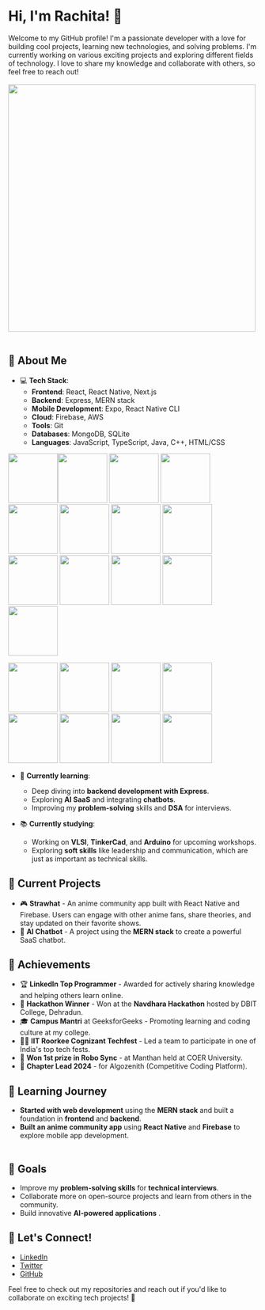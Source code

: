 # Hi, I'm Rachita! 👋

Welcome to my GitHub profile! I'm a passionate developer with a love for building cool projects, learning new technologies, and solving problems. I'm currently working on various exciting projects and exploring different fields of technology. I love to share my knowledge and collaborate with others, so feel free to reach out!
<br><br>
<img src="https://user-images.githubusercontent.com/74038190/225813708-98b745f2-7d22-48cf-9150-083f1b00d6c9.gif" width="500">
<br><br>

## 🚀 About Me

- 💻 **Tech Stack**:  
  - **Frontend**: React, React Native, Next.js
  - **Backend**: Express, MERN stack
  - **Mobile Development**: Expo, React Native CLI
  - **Cloud**: Firebase, AWS
  - **Tools**: Git
  - **Databases**: MongoDB, SQLite
  - **Languages**: JavaScript, TypeScript, Java, C++, HTML/CSS
  <div align="center">
<img src="https://user-images.githubusercontent.com/74038190/212257454-16e3712e-945a-4ca2-b238-408ad0bf87e6.gif" width="100"><img src="https://user-images.githubusercontent.com/74038190/212257472-08e52665-c503-4bd9-aa20-f5a4dae769b5.gif" width="100">
<img src="https://user-images.githubusercontent.com/74038190/212257468-1e9a91f1-b626-4baa-b15d-5c385dfa7ed2.gif" width="100">
<img src="https://user-images.githubusercontent.com/74038190/212257465-7ce8d493-cac5-494e-982a-5a9deb852c4b.gif" width="100">
<img src="https://user-images.githubusercontent.com/74038190/212257463-4d082cb4-7483-4eaf-bc25-6dde2628aabd.gif" width="100">
<img src="https://user-images.githubusercontent.com/74038190/212257460-738ff738-247f-4445-a718-cdd0ca76e2db.gif" width="100">
<img src="https://user-images.githubusercontent.com/74038190/212257467-871d32b7-e401-42e8-a166-fcfd7baa4c6b.gif" width="100">
<img src="https://user-images.githubusercontent.com/74038190/212281756-450d3ffa-9335-4b98-a965-db8a18fee927.gif" width="100">
<img src="https://user-images.githubusercontent.com/74038190/212280805-9bcb336b-8c55-46a8-abf8-ff286ab55472.gif" width="100">
<img src="https://user-images.githubusercontent.com/74038190/212280823-79088828-a258-4a4d-8d6c-96315d5a07af.gif" width="100">
<img src="https://user-images.githubusercontent.com/74038190/212281763-e6ecd7ef-c4aa-45b6-a97c-f33f6bb592bd.gif" width="100">
<img src="https://user-images.githubusercontent.com/74038190/212281775-b468df30-4edc-4bf8-a4ee-f52e1aaddc86.gif" width="100">
<img src="https://user-images.githubusercontent.com/74038190/212281780-0afd9616-8310-46e9-a898-c4f5269f1387.gif" width="100">
  
<img src="https://github.com/Anmol-Baranwal/Cool-GIFs-For-GitHub/assets/74038190/1a797f46-efe4-41e6-9e75-5303e1bbcbfa" width="100">
<img src="https://github.com/Anmol-Baranwal/Cool-GIFs-For-GitHub/assets/74038190/29fd6286-4e7b-4d6c-818f-c4765d5e39a9" width="100">
<img src="https://github.com/Anmol-Baranwal/Cool-GIFs-For-GitHub/assets/74038190/67f477ed-6624-42da-99f0-1a7b1a16eecb" width="100">
<img src="https://github.com/Anmol-Baranwal/Cool-GIFs-For-GitHub/assets/74038190/3c16d4f2-b757-4c70-8f42-43d5dddd2c36" width="100">
<img src="https://github.com/Anmol-Baranwal/Cool-GIFs-For-GitHub/assets/74038190/3fb2cdf6-8920-462e-87a4-95af376418aa" width="100">
<img src="https://github.com/Anmol-Baranwal/Cool-GIFs-For-GitHub/assets/74038190/de038172-e903-4951-926c-755878deb0b4" width="100">
<img src="https://github.com/Anmol-Baranwal/Cool-GIFs-For-GitHub/assets/74038190/398b19b1-9aae-4c1f-8bc0-d172a2c08d68" width="100">
<img src="https://github.com/Anmol-Baranwal/Cool-GIFs-For-GitHub/assets/74038190/e0d299f2-767c-4c21-bd49-90f2a19f1a78" width="100">
</div>

- 🌱 **Currently learning**:  
  - Deep diving into **backend development with Express**.
  - Exploring **AI SaaS** and integrating **chatbots**.
  - Improving my **problem-solving** skills and **DSA** for interviews.
  
- 📚 **Currently studying**:  
  - Working on **VLSI**, **TinkerCad**, and **Arduino** for upcoming workshops.
  - Exploring **soft skills** like leadership and communication, which are just as important as technical skills.

## 💼 Current Projects

- 🎮 **Strawhat** - An anime community app built with React Native and Firebase. Users can engage with other anime fans, share theories, and stay updated on their favorite shows.  
- 🤖 **AI Chatbot** - A project using the **MERN stack** to create a powerful SaaS chatbot.

## 🌟 Achievements

- 🏆 **LinkedIn Top Programmer** - Awarded for actively sharing knowledge and helping others learn online.
- 🏅 **Hackathon Winner** - Won at the **Navdhara Hackathon** hosted by DBIT College, Dehradun.
- 🎓 **Campus Mantri** at GeeksforGeeks - Promoting learning and coding culture at my college.
- 🧑‍💻 **IIT Roorkee Cognizant Techfest** - Led a team to participate in one of India's top tech fests.
- 🎯 **Won 1st prize in Robo Sync** - at Manthan held at COER University.
- 🤖 **Chapter Lead 2024** - for Algozenith (Competitive Coding Platform).

## 🌱 Learning Journey

- **Started with web development** using the **MERN stack** and built a foundation in **frontend** and **backend**.
- **Built an anime community app** using **React Native** and **Firebase** to explore mobile app development.
  <br><br>
 
  
## 🎯 Goals

- Improve my **problem-solving skills** for **technical interviews**.
- Collaborate more on open-source projects and learn from others in the community.
- Build innovative **AI-powered applications** .
  
## 📢 Let's Connect!

- [LinkedIn](https://www.linkedin.com/in/rachitapant/)  
- [Twitter](https://twitter.com/RachitaPant)  
- [GitHub](https://github.com/RachitaPant)  

Feel free to check out my repositories and reach out if you'd like to collaborate on exciting tech projects! 💬

  
